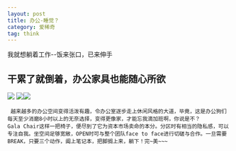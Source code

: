 ```yaml
---
layout: post
title: 办公-睡觉？
category: 爱稀奇
tag: think
---
```


我就想躺着工作--饭来张口，已来伸手


## 干累了就倒着，办公家具也能随心所欲
![](https://img.alicdn.com/imgextra/i4/232721121/TB2vbRmjVXXXXXLXpXXXXXXXXXX_!!232721121.jpg)
![](https://img.alicdn.com/imgextra/i3/232721121/TB2txlKjVXXXXXSXXXXXXXXXXXX_!!232721121.jpg)![](https://img.alicdn.com/imgextra/i1/232721121/TB2mEw.jFXXXXcmXpXXXXXXXXXX_!!232721121.jpg)

     越来越多的办公空间变得活泼有趣，令办公室逐步走上休闲风格的大道，毕竟，这是办公狗们每天至少消磨8小时以上的无奈选择，变得更像家，才能忘我滴加班啊，你说是不？
    Gala Chair这样一把椅子，便尽到了它为资本市场卖命的本分。分区时有相当的隐私感，可以专注自我。坐空间足够宽敞，OPEN时可与整个团队face to face进行切磋与合作。一旦需要BREAK，只要三个动作，阖上笔记本，把脚搁上来，躺下！完~美~~~
